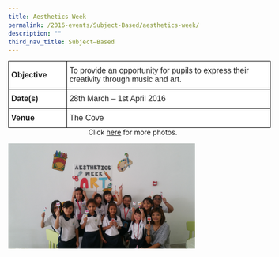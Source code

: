 ```yaml
---
title: Aesthetics Week
permalink: /2016-events/Subject-Based/aesthetics-week/
description: ""
third_nav_title: Subject–Based
---
```

<style type="text/css">
.tg  {border-collapse:collapse;border-spacing:0;margin:0px auto;}
.tg td{border-color:black;border-style:solid;border-width:1px;font-family:Arial, sans-serif;font-size:14px;
  overflow:hidden;padding:10px 5px;word-break:normal;}
.tg th{border-color:black;border-style:solid;border-width:1px;font-family:Arial, sans-serif;font-size:14px;
  font-weight:normal;overflow:hidden;padding:10px 5px;word-break:normal;}
.tg .tg-3etx{background-color:#FFF;color:#222;font-size:16px;font-weight:bold;text-align:left;vertical-align:middle}
.tg .tg-g6yu{background-color:#FFF;color:#222;font-size:16px;text-align:left;vertical-align:top}
</style>
<table class="tg" style="undefined;table-layout: fixed; width: 531px">
<colgroup>
<col style="width: 118px">
<col style="width: 413px">
</colgroup>
<tbody>
  <tr>
    <td class="tg-3etx">Objective</td>
    <td class="tg-g6yu">To provide an opportunity for pupils to express their creativity through music and art.</td>
  </tr>
  <tr>
    <td class="tg-3etx">Date(s) </td>
    <td class="tg-g6yu"> 28th  March –  1st April 2016</td>
  </tr>
  <tr>
    <td class="tg-3etx">Venue </td>
    <td class="tg-g6yu">The Cove</td>
  </tr>
</tbody>
</table>

<center>Click <a href="https://flic.kr/s/aHskzUMALB">here</a> for more photos.</center>

<img src="/images/ART%20-%201A3.jpeg" 
     style="width:75%">